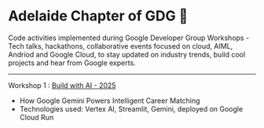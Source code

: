 # Adelaide Chapter of GDG 🤖
Code activities implemented during Google Developer Group Workshops - Tech talks, hackathons, collaborative events focused on cloud, AIML, Andriod and Google Cloud, to stay updated on industry trends, build cool projects and hear from Google experts.

---

Workshop 1 : [Build with AI - 2025](job-seeker-assistant-app/Contributions.md)
- How Google Gemini Powers Intelligent Career Matching 
- Technologies used: Vertex AI, Streamlit, Gemini, deployed on Google Cloud Run
